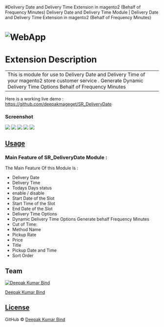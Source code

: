 



#Delivery Date and Delivery Time Extension in magento2 (Behalf of Frequency Minutes)
Delivery Date and Delivery Time Module | Delivery Date and Delivery Time Extension in magento2 (Behalf of Frequency Minutes)

# ![WebApp](https://i.ibb.co/G9FhFm7/Screenshot-3.png)
# Extension Description 
<table>
<tr>
<td>
  This is module for use to Delivery Date and Delivery Time of your magento2 store customer service . Generate Dynamic Delivery Time Options Behalf of Frequency Minutes
</td>
</tr>
</table>

Here is a working live demo :  https://github.com/deepakmageget/SR_DeliveryDate
### Screenshot

![](https://i.ibb.co/YkJYBrv/Screenshot-1.png)
![](https://i.ibb.co/KyWQTzj/Screenshot-2.png)
![](https://i.ibb.co/G9FhFm7/Screenshot-3.png)
![](https://i.ibb.co/RSPsG9k/Screenshot-6.png)
![](https://i.ibb.co/Y3ZtK3D/Screenshot-1.png)



## [Usage](#) 

### Main Feature of SR_DeliveryDate Module : 

The Main Feature Of this Module Is : 

- Delivery Date
- Delivery Time 
- Todays Days status
- enable / disable
- Start Date of the Slot	
- Start Time of the Slot	
- End Date of the Slot	
- Delivery Time Options
- Dynamic Delivery Time Options Generate behalf Frequency Minutes 
- Cut of Time:		
- Method Name	
- Pickup Rate
- Price	
- Title	
- Pickup Date and Time
- Sort Order


## Team

[![Deepak Kumar Bind](https://i.ibb.co/2F6BM4T/dsfsdfsdfsd.png)](https://github.com/deepakmageget) 

[Deepak Kumar Bind ](https://github.com/deepakmageget)

## [License](#)

GitHub © [Deepak Kumar Bind ](https://github.com/deepakmageget)


